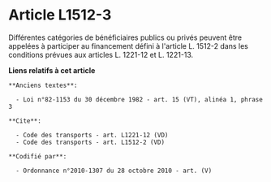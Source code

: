 # Article L1512-3

Différentes catégories de bénéficiaires publics ou privés peuvent être appelées à participer au financement défini à
l'article L. 1512-2 dans les conditions prévues aux articles L. 1221-12 et L. 1221-13.

**Liens relatifs à cet article**

	**Anciens textes**:

	  - Loi n°82-1153 du 30 décembre 1982 - art. 15 (VT), alinéa 1, phrase 3

	**Cite**:

	  - Code des transports - art. L1221-12 (VD)
	  - Code des transports - art. L1512-2 (VD)

	**Codifié par**:

	  - Ordonnance n°2010-1307 du 28 octobre 2010 - art. (V)
